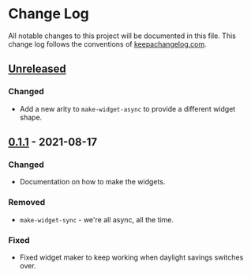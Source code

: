 # Change Log
All notable changes to this project will be documented in this file. This change log follows the conventions of [keepachangelog.com](http://keepachangelog.com/).

## [Unreleased]
### Changed
- Add a new arity to `make-widget-async` to provide a different widget shape.

## [0.1.1] - 2021-08-17
### Changed
- Documentation on how to make the widgets.

### Removed
- `make-widget-sync` - we're all async, all the time.

### Fixed
- Fixed widget maker to keep working when daylight savings switches over.

[Unreleased]: https://github.com/your-name/taskd-client-clj/compare/0.1.1...HEAD
[0.1.1]: https://github.com/your-name/taskd-client-clj/compare/0.1.0...0.1.1

